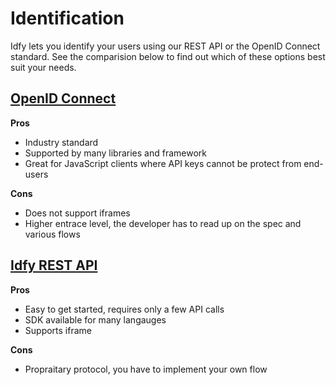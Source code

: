 # Identification

Idfy lets you identify your users using our REST API or the OpenID Connect standard. See the comparision below to find out which of these options best suit your needs.

## [OpenID Connect](/authenticate/openid-connect.md)

**Pros**

* Industry standard
* Supported by many libraries and framework
* Great for JavaScript clients where API keys cannot be protect from end-users

**Cons**

* Does not support iframes
* Higher entrace level, the developer has to read up on the spec and various flows

## [Idfy REST API](/authenticate/classic-rest-flow.md)

**Pros**

* Easy to get started, requires only a few API calls
* SDK available for many langauges
* Supports iframe

**Cons**

* Propraitary protocol, you have to implement your own flow



